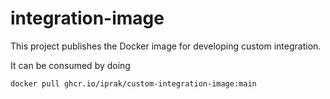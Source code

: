 # integration-image

This project publishes the Docker image for developing custom integration.

It can be consumed by doing

`docker pull ghcr.io/iprak/custom-integration-image:main`


